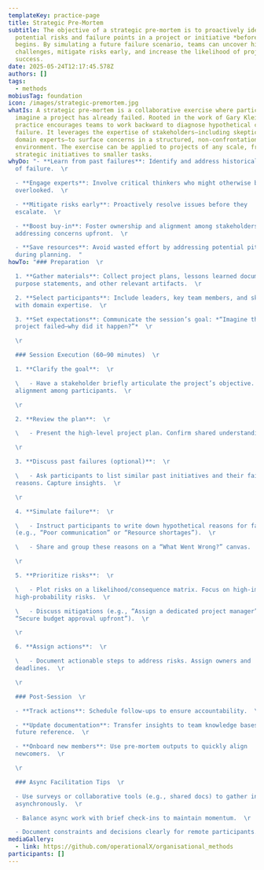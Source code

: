 ```yaml
---
templateKey: practice-page
title: Strategic Pre-Mortem
subtitle: The objective of a strategic pre-mortem is to proactively identify
  potential risks and failure points in a project or initiative *before* it
  begins. By simulating a future failure scenario, teams can uncover hidden
  challenges, mitigate risks early, and increase the likelihood of project
  success.
date: 2025-05-24T12:17:45.578Z
authors: []
tags:
  - methods
mobiusTag: foundation
icon: /images/strategic-premortem.jpg
whatIs: A strategic pre-mortem is a collaborative exercise where participants
  imagine a project has already failed. Rooted in the work of Gary Klein, this
  practice encourages teams to work backward to diagnose hypothetical causes of
  failure. It leverages the expertise of stakeholders—including skeptics and
  domain experts—to surface concerns in a structured, non-confrontational
  environment. The exercise can be applied to projects of any scale, from large
  strategic initiatives to smaller tasks.
whyDo: "- **Learn from past failures**: Identify and address historical patterns
  of failure.  \r

  - **Engage experts**: Involve critical thinkers who might otherwise be
  overlooked.  \r

  - **Mitigate risks early**: Proactively resolve issues before they
  escalate.  \r

  - **Boost buy-in**: Foster ownership and alignment among stakeholders by
  addressing concerns upfront.  \r

  - **Save resources**: Avoid wasted effort by addressing potential pitfalls
  during planning.  "
howTo: "### Preparation  \r

  1. **Gather materials**: Collect project plans, lessons learned documents,
  purpose statements, and other relevant artifacts.  \r

  2. **Select participants**: Include leaders, key team members, and skeptics
  with domain expertise.  \r

  3. **Set expectations**: Communicate the session’s goal: *“Imagine this
  project failed—why did it happen?”*  \r

  \r

  ### Session Execution (60–90 minutes)  \r

  1. **Clarify the goal**:  \r

  \   - Have a stakeholder briefly articulate the project’s objective. Ensure
  alignment among participants.  \r

  \r

  2. **Review the plan**:  \r

  \   - Present the high-level project plan. Confirm shared understanding.  \r

  \r

  3. **Discuss past failures (optional)**:  \r

  \   - Ask participants to list similar past initiatives and their failure
  reasons. Capture insights.  \r

  \r

  4. **Simulate failure**:  \r

  \   - Instruct participants to write down hypothetical reasons for failure
  (e.g., “Poor communication” or “Resource shortages”).  \r

  \   - Share and group these reasons on a “What Went Wrong?” canvas.  \r

  \r

  5. **Prioritize risks**:  \r

  \   - Plot risks on a likelihood/consequence matrix. Focus on high-impact,
  high-probability risks.  \r

  \   - Discuss mitigations (e.g., “Assign a dedicated project manager” or
  “Secure budget approval upfront”).  \r

  \r

  6. **Assign actions**:  \r

  \   - Document actionable steps to address risks. Assign owners and
  deadlines.  \r

  \r

  ### Post-Session  \r

  - **Track actions**: Schedule follow-ups to ensure accountability.  \r

  - **Update documentation**: Transfer insights to team knowledge bases for
  future reference.  \r

  - **Onboard new members**: Use pre-mortem outputs to quickly align
  newcomers.  \r

  \r

  ### Async Facilitation Tips  \r

  - Use surveys or collaborative tools (e.g., shared docs) to gather input
  asynchronously.  \r

  - Balance async work with brief check-ins to maintain momentum.  \r

  - Document constraints and decisions clearly for remote participants.  "
mediaGallery:
  - link: https://github.com/operationalX/organisational_methods
participants: []
---
```

